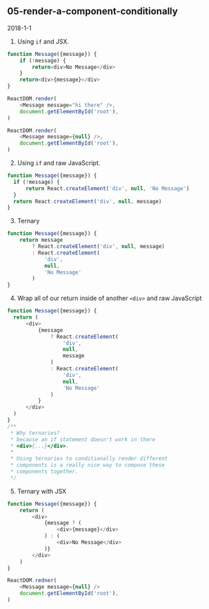 ## 05-render-a-component-conditionally
2018-1-1

1. Using `if` and JSX.
  ```javascript
  function Message({message}) {
      if (!message) {
          return<div>No Message</div>
      }
      return<div>{message}</div>
  }

  ReactDOM.render(
      <Message message="hi there" />,
      document.getElementById('root'),
  )

  ReactDOM.render(
      <Message message={null} />,
      document.getElementById('root'),
  )
  ```

2. Using `if` and raw JavaScript.
  ```javascript
  function Message({message}) {
    if (!message) {
        return React.createElement('div', null, 'No Message')
    }
    return React.createElement('div', null, message)
}
  ```

3. Ternary
  ```javascript
  function Message({message}) {
      return message
          ? React.createElement('div', null, message)
          : React.createElement(
              'div',
              null,
              'No Message'
          )
  }
  ```

4. Wrap all of our return inside of another `<div>` and raw JavaScript
  ```javascript
  function Message({message}) {
    return (
        <div>
            {message
                ? React.createElement(
                    'div',
                    null,
                    message
                )
                : React.createElement(
                    'div',
                    null,
                    'No Message'
                )
            }
        </div>
    )
  }
  /**
   * Why ternaries?
   * because an if statement doesn't work in there
   * <div>{...}</div>.
   *
   * Using ternaries to conditionally render different
   * components is a really nice way to compose these
   * components together.     
   */
  ```

5. Ternary with JSX

  ```javascript
  function Message({message}) {
      return (
          <div>
              {message ? (
                  <div>{message}</div>
              ) : (
                  <div>No Message</div>
              )}
          </div>
      )
  }

  ReactDOM.redner(
      <Message message={null} />
      document.getElementById('root'),
  )
  ```
